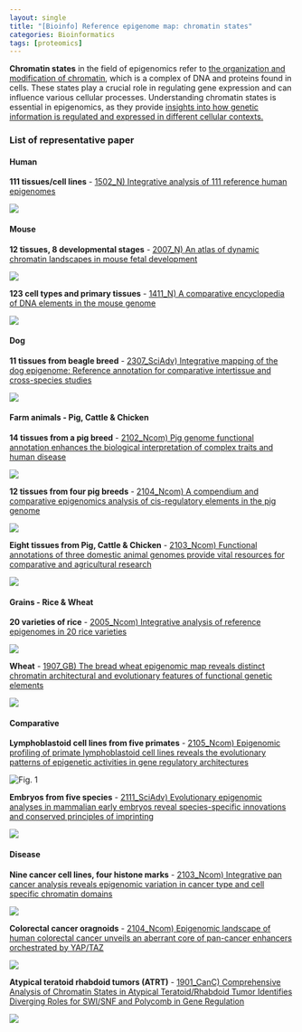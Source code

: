 ```yaml
---
layout: single
title: "[Bioinfo] Reference epigenome map: chromatin states"
categories: Bioinformatics
tags: [proteomics]
---
```


**Chromatin states** in the field of epigenomics refer to <u>the organization and modification of chromatin</u>, which is a complex of DNA and proteins found in cells. These states play a crucial role in regulating gene expression and can influence various cellular processes. Understanding chromatin states is essential in epigenomics, as they provide <u>insights into how genetic information is regulated and expressed in different cellular contexts.</u>

### List of representative paper

#### Human

**111 tissues/cell lines** - [1502_N) Integrative analysis of 111 reference human epigenomes](![https://www.nature.com/articles/nature14248]())

![](../../images/2024-03-17-epigenome-map/2024-03-17-21-53-45-image.png)

#### Mouse

**12 tissues, 8 developmental stages** - [2007_N) An atlas of dynamic chromatin landscapes in mouse fetal development](https://www.nature.com/articles/s41586-020-2093-3)

![](../../images/2024-03-17-epigenome-map/2024-03-17-21-50-40-image.png)

**123 cell types and primary tissues** - [1411_N) A comparative encyclopedia of DNA elements in the mouse genome](https://www.nature.com/articles/nature13992)

![](../../images/2024-03-17-epigenome-map/2024-03-18-22-02-54-image.png)

#### Dog

**11 tissues from beagle breed** - [2307_SciAdv) Integrative mapping of the dog epigenome: Reference annotation for comparative intertissue and cross-species studies](https://www.science.org/doi/full/10.1126/sciadv.ade3399?rfr_dat=cr_pub++0pubmed&url_ver=Z39.88-2003&rfr_id=ori%3Arid%3Acrossref.org)

![](../../images/2024-03-17-epigenome-map/2024-03-18-21-00-10-image.png)

#### Farm animals - Pig, Cattle & Chicken

**14 tissues from a pig breed** - [2102_Ncom) Pig genome functional annotation enhances the biological interpretation of complex traits and human disease](https://www.nature.com/articles/s41467-021-26153-7?proof=tExtended)

![](../../images/2024-03-17-epigenome-map/2024-03-17-21-33-15-image.png)

**12 tissues from four pig breeds** - [2104_Ncom) A compendium and comparative epigenomics analysis of cis-regulatory elements in the pig genome](https://www.nature.com/articles/s41467-021-22448-x#Sec11)

![](../../images/2024-03-17-epigenome-map/2024-03-17-21-37-38-image.png)

**Eight tissues from Pig, Cattle & Chicken** - [2103_Ncom) Functional annotations of three domestic animal genomes provide vital resources for comparative and agricultural research](https://www.nature.com/articles/s41467-021-22100-8)

![](../../images/2024-03-17-epigenome-map/2024-03-17-22-49-32-image.png)

#### Grains - Rice & Wheat

**20 varieties of rice** - [2005_Ncom) Integrative analysis of reference epigenomes in 20 rice varieties](https://www.nature.com/articles/s41467-020-16457-5)

![](../../images/2024-03-17-epigenome-map/2024-03-17-22-03-53-image.png)

**Wheat** - [1907_GB) The bread wheat epigenomic map reveals distinct chromatin architectural and evolutionary features of functional genetic elements](https://genomebiology.biomedcentral.com/articles/10.1186/s13059-019-1746-8)

![](../../images/2024-03-17-epigenome-map/2024-03-17-22-11-26-image.png)

#### Comparative

**Lymphoblastoid cell lines from five primates** - [2105_Ncom) Epigenomic profiling of primate lymphoblastoid cell lines reveals the evolutionary patterns of epigenetic activities in gene regulatory architectures](https://www.nature.com/articles/s41467-021-23397-1)

![Fig. 1](https://media.springernature.com/full/springer-static/image/art%3A10.1038%2Fs41467-021-23397-1/MediaObjects/41467_2021_23397_Fig1_HTML.png)

**Embryos from five species** - [2111_SciAdv) Evolutionary epigenomic analyses in mammalian early embryos reveal species-specific innovations and conserved principles of imprinting](https://www.science.org/doi/10.1126/sciadv.abi6178)

![](../../images/2024-03-17-epigenome-map/2024-03-17-22-26-21-image.png)

#### Disease

**Nine cancer cell lines, four histone marks** - [2103_Ncom) Integrative pan cancer analysis reveals epigenomic variation in cancer type and cell specific chromatin domains](https://www.nature.com/articles/s41467-021-21707-1)

![](../../images/2024-03-17-epigenome-map/2024-03-17-22-19-48-image.png)

**Colorectal cancer oragnoids** - [2104_Ncom) Epigenomic landscape of human colorectal cancer unveils an aberrant core of pan-cancer enhancers orchestrated by YAP/TAZ](https://www.nature.com/articles/s41467-021-22544-y)

![](../../images/2024-03-17-epigenome-map/2024-03-17-22-36-53-image.png)

**Atypical teratoid rhabdoid tumors (ATRT)** - [1901_CanC) Comprehensive Analysis of Chromatin States in Atypical Teratoid/Rhabdoid Tumor Identifies Diverging Roles for SWI/SNF and Polycomb in Gene Regulation](https://www.sciencedirect.com/science/article/pii/S153561081830535X)

![](../../images/2024-03-17-epigenome-map/2024-03-17-22-43-35-image.png)